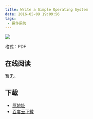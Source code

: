 ```yaml
---
title: Write a Simple Operating System
date: 2016-05-09 19:09:56
tags:
 - 操作系统
---
```


![](http://ww4.sinaimg.cn/large/841aea59jw1f3pcgnhks9j20en0krwek.jpg)

格式：PDF

<!--more-->

## 在线阅读 ##

暂无。

## 下载 ##

+ [原地址](http://www.cs.bham.ac.uk/~exr/lectures/opsys/10_11/lectures/os-dev.pdf)
+ [百度云下载](http://pan.baidu.com/s/1hq8AHcK)
